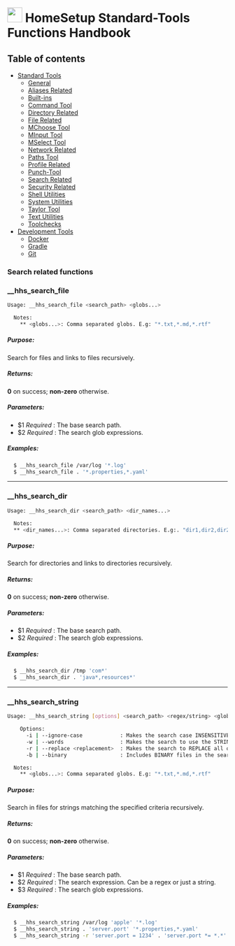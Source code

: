 # <img src="https://iili.io/HvtxC1S.png"  width="34" height="34"> HomeSetup Standard-Tools Functions Handbook

## Table of contents

<!-- toc -->
- [Standard Tools](../../functions.md#standard-tools)
  * [General](general.md#general-functions)
  * [Aliases Related](aliases-related.md#aliases-related-functions)
  * [Built-ins](built-ins.md#built-ins-functions)
  * [Command Tool](command-tool.md#command-tool)
  * [Directory Related](directory-related.md#directory-related-functions)
  * [File Related](file-related.md#file-related-functions)
  * [MChoose Tool](mchoose-tool.md#mchoose-tool)
  * [MInput Tool](minput-tool.md#minput-tool)
  * [MSelect Tool](mselect-tool.md#mselect-tool)
  * [Network Related](network-related.md#network-related-functions)
  * [Paths Tool](paths-tool.md#paths-tool)
  * [Profile Related](profile-related.md#profile-related-functions)
  * [Punch-Tool](punch-tool.md#punch-tool)
  * [Search Related](search-related.md#search-related-functions)
  * [Security Related](security-related.md#security-related-functions)
  * [Shell Utilities](shell-utilities.md#shell-utilities)
  * [System Utilities](system-utilities.md#system-utilities)
  * [Taylor Tool](taylor-tool.md#taylor-tool)
  * [Text Utilities](text-utilities.md#text-utilities)
  * [Toolchecks](toolchecks.md#tool-checks-functions)
- [Development Tools](../../functions.md#development-tools)
  * [Docker](../dev-tools/docker-tools.md#docker-functions)
  * [Gradle](../dev-tools/gradle-tools.md#gradle-functions)
  * [Git](../dev-tools/git-tools.md#git-functions)
<!-- tocstop -->


### Search related functions

### __hhs_search_file

```bash
Usage: __hhs_search_file <search_path> <globs...>

  Notes:
    ** <globs...>: Comma separated globs. E.g: "*.txt,*.md,*.rtf"
```

##### **Purpose**:

Search for files and links to files recursively.

##### **Returns**:

**0** on success; **non-zero** otherwise.

##### **Parameters**: 

  - $1 _Required_     : The base search path.
  - $2 _Required_     : The search glob expressions.

##### **Examples:**

```bash
  $ __hhs_search_file /var/log '*.log'
  $ __hhs_search_file . '*.properties,*.yaml'
```

------
### __hhs_search_dir

```bash
Usage: __hhs_search_dir <search_path> <dir_names...>

  Notes:
  ** <dir_names...>: Comma separated directories. E.g:. "dir1,dir2,dir2"
```

##### **Purpose**:

Search for directories and links to directories recursively.

##### **Returns**:

**0** on success; **non-zero** otherwise.

##### **Parameters**: 

  - $1 _Required_     : The base search path.
  - $2 _Required_     : The search glob expressions.

##### **Examples:**

```bash
  $ __hhs_search_dir /tmp 'com*'
  $ __hhs_search_dir . 'java*,resources*'
```

------
### __hhs_search_string

```bash
Usage: __hhs_search_string [options] <search_path> <regex/string> <globs>

    Options:
      -i | --ignore-case            : Makes the search case INSENSITIVE.
      -w | --words                  : Makes the search to use the STRING words instead of a REGEX.
      -r | --replace <replacement>  : Makes the search to REPLACE all occurrences by the replacement string.
      -b | --binary                 : Includes BINARY files in the search.

  Notes:
    ** <globs...>: Comma separated globs. E.g: "*.txt,*.md,*.rtf"
```

##### **Purpose**:

Search in files for strings matching the specified criteria recursively.

##### **Returns**:

**0** on success; **non-zero** otherwise.

##### **Parameters**: 

  - $1 _Required_     : The base search path.
  - $2 _Required_     : The search expression. Can be a regex or just a string.
  - $3 _Required_     : The search glob expressions.

##### **Examples:**

```bash
  $ __hhs_search_string /var/log 'apple' '*.log'
  $ __hhs_search_string . 'server.port' '*.properties,*.yaml'
  $ __hhs_search_string -r 'server.port = 1234' . 'server.port *= *.*' '*.properties,*.yaml'
```

